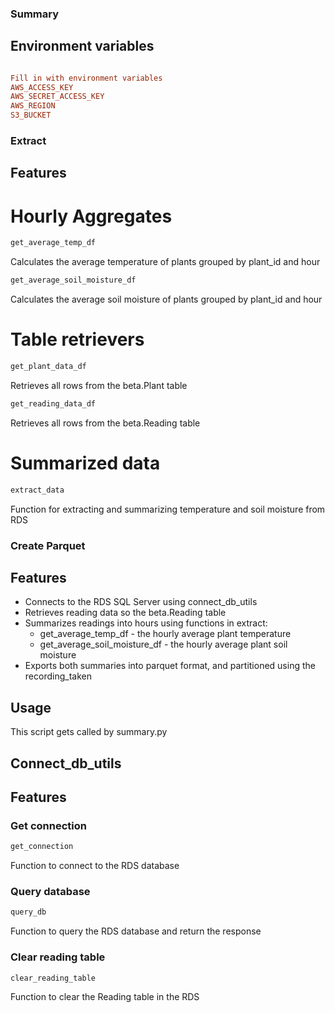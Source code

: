 ### Summary

## Environment variables

```ini

Fill in with environment variables
AWS_ACCESS_KEY
AWS_SECRET_ACCESS_KEY
AWS_REGION
S3_BUCKET

```

### Extract

## Features

# Hourly Aggregates

```python
get_average_temp_df 
``` 

Calculates the average temperature of plants grouped by plant_id and hour

```python
get_average_soil_moisture_df
```

Calculates the average soil moisture of plants grouped by plant_id and hour

# Table retrievers

```python
get_plant_data_df
```

Retrieves all rows from the beta.Plant table

```python
get_reading_data_df
```

Retrieves all rows from the beta.Reading table

# Summarized data

```python
extract_data
```

Function for extracting and summarizing temperature and soil moisture from RDS

### Create Parquet

## Features

- Connects to the RDS SQL Server using connect_db_utils
- Retrieves reading data so the beta.Reading table
- Summarizes readings into hours using functions in extract:
    - get_average_temp_df - the hourly average plant temperature
    - get_average_soil_moisture_df - the hourly average plant soil moisture
- Exports both summaries into parquet format, and partitioned using the recording_taken

## Usage

This script gets called by summary.py


## Connect_db_utils

## Features

### Get connection

```python
get_connection
```

Function to connect to the RDS database


### Query database

```python
query_db
```

Function to query the RDS database and return the response


### Clear reading table


```python
clear_reading_table
```

Function to clear the Reading table in the RDS

